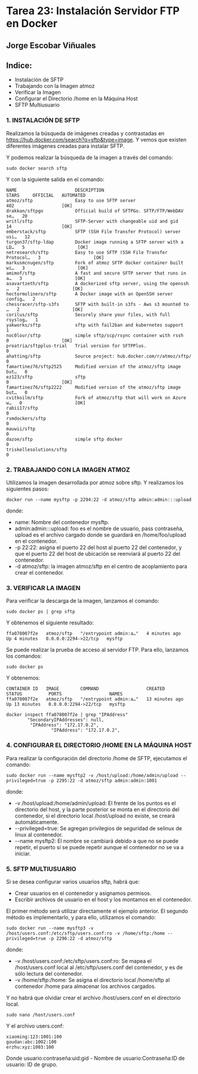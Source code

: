 # Tarea 23: Instalación Servidor FTP en Docker

  ## Jorge Escobar Viñuales

  ## Indice:
 - Instalación de SFTP
 - Trabajando con la Imagen atmoz
 - Verificar la Imagen
 - Configurar el Directorio /home en la Máquina Host
 - SFTP Multiusuario

 ### 1. INSTALACIÓN DE SFTP

Realizamos la búsqueda de imágenes creadas y contrastadas en https://hub.docker.com/search?q=sftp&type=image. Y vemos que existen diferentes imágenes creadas para instalar SFTP.

Y podemos realizar la búsqueda de la imagen a través del comando:

    sudo docker search sftp

Y con la siguiente salida en el comando:

    NAME                      DESCRIPTION                                     STARS     OFFICIAL   AUTOMATED
    atmoz/sftp                Easy to use SFTP server                         402                  [OK]
    drakkan/sftpgo            Official build of SFTPGo. SFTP/FTP/WebDAV se…   20                   
    writl/sftp                SFTP-Server with changeable uid and gid         14                   [OK]
    emberstack/sftp           SFTP (SSH File Transfer Protocol) server usi…   12                   
    turgon37/sftp-ldap        Docker image running a SFTP server with a LD…   5                    [OK]
    netresearch/sftp          Easy to use SFTP (SSH File Transfer Protocol…   3                    [OK]
    markusmcnugen/sftp        Fork of atmoz SFTP docker container built wi…   3                    [OK]
    amimof/sftp               A fast and secure SFTP server that runs in a…   3                    [OK]
    asavartzeth/sftp          A dockerized sftp server, using the openssh …   2                    [OK]
    hectormolinero/sftp       A Docker image with an OpenSSH server config…   2                    
    chessracer/sftp-s3fs      SFTP with built-in s3fs - Aws s3 mounted to …   2                    [OK]
    corilus/sftp              Securely share your files, with full rsyslog…   1                    
    yakworks/sftp             sftp with fail2ban and kubernetes support       1                    
    noc0lour/sftp             simple sftp/scp/rsync container with rssh       0                    [OK]
    proatria/sftpplus-trial   Trial version for SFTPPlus.                     0                    
    ahatting/sftp             Source project: hub.docker.com/r/atmoz/sftp/    0                    
    famartinez76/sftp2525     Modified version of the atmoz/sftp image but…   0                    
    ez123/sftp                sftp                                            0                    [OK]
    famartinez76/sftp2222     Modified version of the atmoz/sftp image but…   0                    
    cvitkoilm/sftp            Fork of atmoz/sftp that will work on Azure w…   0                    [OK]
    rabii17/sftp                                                              0                    
    rsmdockers/sftp                                                           0                    
    mauwii/sftp                                                               0                    
    dazoe/sftp                simple sftp docker                              0                    
    triskellesolutions/sftp                                                   0           


 ### 2. TRABAJANDO CON LA IMAGEN ATMOZ

Utilizamos la imagen desarrollada por atmoz sobre sftp. Y realizamos los siguientes pasos:

    docker run --name mysftp -p 2294:22 -d atmoz/sftp admin:admin:::upload

donde:

- name: Nombre del contenedor mysftp.
- admin:admin:::upload: foo es el nombre de usuario, pass contraseña, upload es el archivo cargado donde se guardará en /home/foo/upload en el contenedor.
- -p 22:22: asigna el puerto 22 del host al puerto 22 del contenedor, y que el puerto 22 del host de ubicación se reenviará al puerto 22 del contenedor.
- -d atmoz/sftp: la imagen atmoz/sftp en el centro de acoplamiento para crear el contenedor.


 ### 3. VERIFICAR LA IMAGEN

Para verificar la descarga de la imagen, lanzamos el comando:

    sudo docker ps | grep sftp

Y obtenemos el siguiente resultado:

    ffa078007f2e   atmoz/sftp   "/entrypoint admin:a…"   4 minutes ago   Up 4 minutes   0.0.0.0:2294->22/tcp   mysftp

Se puede realizar la prueba de acceso al servidor FTP. Para ello, lanzamos los comandos:

    sudo docker ps

Y obtenemos:

    CONTAINER ID   IMAGE        COMMAND                  CREATED          STATUS          PORTS                  NAMES
    ffa078007f2e   atmoz/sftp   "/entrypoint admin:a…"   13 minutes ago   Up 13 minutes   0.0.0.0:2294->22/tcp   mysftp

    docker inspect ffa078007f2e | grep "IPAddress"
            "SecondaryIPAddresses": null,
             "IPAddress": "172.17.0.2",
                     "IPAddress": "172.17.0.2",


 ### 4. CONFIGURAR EL DIRECTORIO /HOME EN LA MÁQUINA HOST

Para realizar la configuración del directorio /home de SFTP, ejecutamos el comando:

    sudo docker run --name mysftp2 -v /host/upload:/home/admin/upload --privileged=true -p 2295:22 -d atmoz/sftp admin:admin:1001

donde:

- -v /host/upload:/home/admin/upload: El frente de los puntos es el directorio del host, y la parte posterior se monta en el directorio del contenedor, si el directorio local /host/upload no existe, se creará automáticamente.
- --privileged=true: Se agregan privilegios de seguridad de selinux de linux al contenedor.
- --name mysftp2: El nombre se cambiará debido a que no se puede repetir, el puerto sí se puede repetir aunque el contenedor no se va a iniciar.


 ### 5. SFTP MULTIUSUARIO

Si se desea configurar varios usuarios sftp, habrá que:

- Crear usuarios en el contenedor y asignamos permisos.
- Escribir archivos de usuario en el host y los montamos en el contenedor.

El primer método será utilizar directamente el ejemplo anterior.
El segundo método es implementarlo, y para ello, utilizamos el comando:

    sudo docker run --name mysftp3 -v /host/users.conf:/etc/sftp/users.conf:ro -v /home/sftp:/home --privileged=true -p 2296:22 -d atmoz/sftp

donde:

- -v /host/users.conf:/etc/sftp/users.conf:ro: Se mapea el /host/users.conf local al /etc/sftp/users.conf del contenedor, y es de sólo lectura del contenedor.
- -v /home/sftp:/home: Se asigna el directorio local /home/sftp al contenedor /home para almacenar los archivos cargados.

Y no habrá que olvidar crear el archivo /host/users.conf en el directorio local.

    sudo nano /host/users.conf

Y el archivo users.conf:

    xiaoming:123:1001:100
    goudan:abc:1002:100
    erzhu:xyz:1003:100

Donde usuario:contraseña:uid:gid - Nombre de usuario:Contraseña:ID de usuario: ID de grupo.

